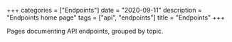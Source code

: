 +++
categories = ["Endpoints"]
date = "2020-09-11"
description = "Endpoints home page"
tags = ["api", "endpoints"]
title = "Endpoints"
+++

Pages documenting API endpoints,
grouped by topic.

